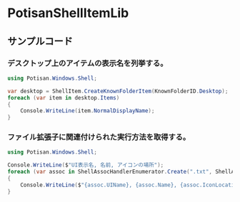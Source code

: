 # PotisanShellItemLib

## サンプルコード

### デスクトップ上のアイテムの表示名を列挙する。

```cs
using Potisan.Windows.Shell;

var desktop = ShellItem.CreateKnownFolderItem(KnownFolderID.Desktop);
foreach (var item in desktop.Items)
{
	Console.WriteLine(item.NormalDisplayName);
}
```

### ファイル拡張子に関連付けられた実行方法を取得する。

```cs
using Potisan.Windows.Shell;

Console.WriteLine($"UI表示名, 名前, アイコンの場所");
foreach (var assoc in ShellAssocHandlerEnumerator.Create(".txt", ShellAssocFilter.None))
{
	Console.WriteLine($"{assoc.UIName}, {assoc.Name}, {assoc.IconLocation}");
}
```
